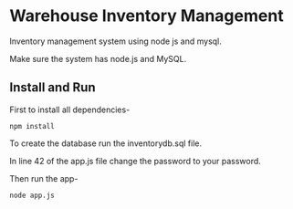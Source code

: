 # Warehouse Inventory Management

Inventory management system using node js and mysql.

Make sure the system has node.js and MySQL.

## Install and Run

First to install all dependencies-

~~~~
npm install
~~~~

To create the database run the inventorydb.sql file.

In line 42 of the app.js file change the password to your password.

Then run the app-

~~~~
node app.js
~~~~
